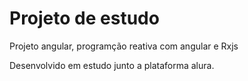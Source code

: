 <h1 text-align="center">Projeto de estudo</h1>

<p>Projeto angular, programção reativa com angular e Rxjs</p>

<p>Desenvolvido em estudo junto a plataforma alura.</p>